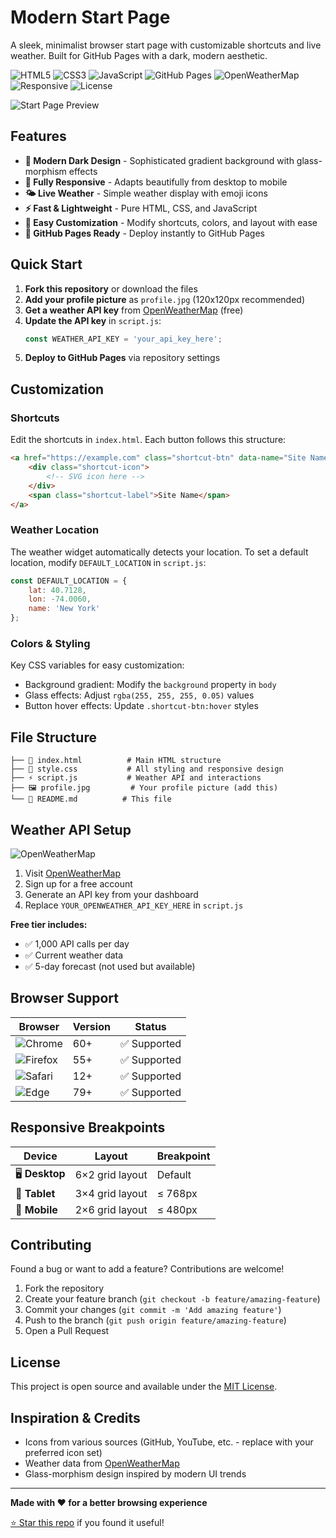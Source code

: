 # Modern Start Page

A sleek, minimalist browser start page with customizable shortcuts and live weather. Built for GitHub Pages with a dark, modern aesthetic.

![HTML5](https://img.shields.io/badge/HTML5-E34F26?style=flat-square&logo=html5&logoColor=white)
![CSS3](https://img.shields.io/badge/CSS3-1572B6?style=flat-square&logo=css3&logoColor=white)
![JavaScript](https://img.shields.io/badge/JavaScript-F7DF1E?style=flat-square&logo=javascript&logoColor=black)
![GitHub Pages](https://img.shields.io/badge/GitHub%20Pages-222222?style=flat-square&logo=github&logoColor=white)
![OpenWeatherMap](https://img.shields.io/badge/OpenWeatherMap-ED6E00?style=flat-square&logo=openweathermap&logoColor=white)
![Responsive](https://img.shields.io/badge/Responsive-Design-brightgreen?style=flat-square)
![License](https://img.shields.io/badge/License-MIT-blue?style=flat-square)

![Start Page Preview](https://via.placeholder.com/800x400/0a0a0a/ffffff?text=Modern+Start+Page+Preview)

## Features

- **🎨 Modern Dark Design** - Sophisticated gradient background with glass-morphism effects
- **📱 Fully Responsive** - Adapts beautifully from desktop to mobile
- **🌤️ Live Weather** - Simple weather display with emoji icons
- **⚡ Fast & Lightweight** - Pure HTML, CSS, and JavaScript
- **🔧 Easy Customization** - Modify shortcuts, colors, and layout with ease
- **🚀 GitHub Pages Ready** - Deploy instantly to GitHub Pages

## Quick Start

1. **Fork this repository** or download the files
2. **Add your profile picture** as `profile.jpg` (120x120px recommended)
3. **Get a weather API key** from [OpenWeatherMap](https://openweathermap.org/api) (free)
4. **Update the API key** in `script.js`:
   ```javascript
   const WEATHER_API_KEY = 'your_api_key_here';
   ```
5. **Deploy to GitHub Pages** via repository settings

## Customization

### Shortcuts

Edit the shortcuts in `index.html`. Each button follows this structure:

```html
<a href="https://example.com" class="shortcut-btn" data-name="Site Name">
    <div class="shortcut-icon">
        <!-- SVG icon here -->
    </div>
    <span class="shortcut-label">Site Name</span>
</a>
```

### Weather Location

The weather widget automatically detects your location. To set a default location, modify `DEFAULT_LOCATION` in `script.js`:

```javascript
const DEFAULT_LOCATION = {
    lat: 40.7128,
    lon: -74.0060,
    name: 'New York'
};
```

### Colors & Styling

Key CSS variables for easy customization:

- Background gradient: Modify the `background` property in `body`
- Glass effects: Adjust `rgba(255, 255, 255, 0.05)` values
- Button hover effects: Update `.shortcut-btn:hover` styles

## File Structure

```
├── 📄 index.html          # Main HTML structure
├── 🎨 style.css           # All styling and responsive design
├── ⚡ script.js           # Weather API and interactions
├── 🖼️ profile.jpg         # Your profile picture (add this)
└── 📖 README.md          # This file
```

## Weather API Setup

![OpenWeatherMap](https://img.shields.io/badge/API-OpenWeatherMap-ED6E00?style=flat-square&logo=openweathermap&logoColor=white)

1. Visit [OpenWeatherMap](https://openweathermap.org/api)
2. Sign up for a free account
3. Generate an API key from your dashboard
4. Replace `YOUR_OPENWEATHER_API_KEY_HERE` in `script.js`

**Free tier includes:**
- ✅ 1,000 API calls per day
- ✅ Current weather data
- ✅ 5-day forecast (not used but available)

## Browser Support

| Browser | Version | Status |
|---------|---------|--------|
| ![Chrome](https://img.shields.io/badge/Chrome-4285F4?style=flat-square&logo=googlechrome&logoColor=white) | 60+ | ✅ Supported |
| ![Firefox](https://img.shields.io/badge/Firefox-FF7139?style=flat-square&logo=firefox&logoColor=white) | 55+ | ✅ Supported |
| ![Safari](https://img.shields.io/badge/Safari-000000?style=flat-square&logo=safari&logoColor=white) | 12+ | ✅ Supported |
| ![Edge](https://img.shields.io/badge/Edge-0078D4?style=flat-square&logo=microsoftedge&logoColor=white) | 79+ | ✅ Supported |

## Responsive Breakpoints

| Device | Layout | Breakpoint |
|--------|--------|------------|
| 🖥️ **Desktop** | 6×2 grid layout | Default |
| 📱 **Tablet** | 3×4 grid layout | ≤ 768px |
| 📱 **Mobile** | 2×6 grid layout | ≤ 480px |

## Contributing

Found a bug or want to add a feature? Contributions are welcome!

1. Fork the repository
2. Create your feature branch (`git checkout -b feature/amazing-feature`)
3. Commit your changes (`git commit -m 'Add amazing feature'`)
4. Push to the branch (`git push origin feature/amazing-feature`)
5. Open a Pull Request

## License

This project is open source and available under the [MIT License](LICENSE).

## Inspiration & Credits

- Icons from various sources (GitHub, YouTube, etc. - replace with your preferred icon set)
- Weather data from [OpenWeatherMap](https://openweathermap.org)
- Glass-morphism design inspired by modern UI trends

---

**Made with ❤️ for a better browsing experience**

[⭐ Star this repo](../../stargazers) if you found it useful!
